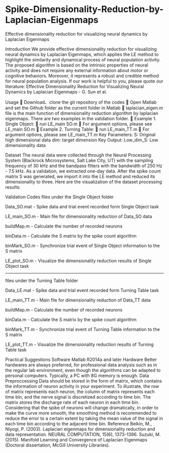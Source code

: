 # Spike-Dimensionality-Reduction-by-Laplacian-Eigenmaps
Effective dimensionality reduction for visualizing neural dynamics by Laplacian Eigenmaps

Introduction
We provide effective dimensionality reduction for visualizing neural dynamics by Laplacian Eigenmaps, which applies the LE method to highlight the similarity and dynamical process of neural population activity. The proposed algorithm is based on the intrinsic properties of neural activity and does not require any external information about motor or cognitive behaviors. Moreover, it represents a robust and credible method for neural population analysis. If our work is helpful to you, please quote our literature: Effective Dimensionality Reduction for Visualizing Neural Dynamics by Laplacian Eigenmaps - G. Sun et al.

Usage
	Download、clone the git repository of the codes
	Open Matlab and set the Github folder as the current folder in Matlab
	laplacian_eigen.m file is the main function of dimensionality reduction algorithm by laplacian eigenmaps. There are two examples in the validation folder. 
	 Example 1. Single Object: 
	run LE_main SO.m 
	For argument options, please see LE_main SO.m 
	Example 2. Turning Table: 
	run LE_main_TT.m 
	For argument options, please see LE_main_TT.m 
Key Parameters:
   S: Original high dimensional data
  dim: target dimension
Key Output:
  Low_dim_S: Low dimensionality data

Dataset
The neural data were collected through the Neural Processing System (Blackrock Microsystems, Salt Lake City, UT) with the sampling frequency of 30 kHz and the bandpass filters with the bandwidth of 250 Hz - 7.5 kHz. As a validation, we extracted one-day data. After the spike count matrix S was generated, we import it into the LE method and reduced its dimensionality to three.
Here are the visualization of the dataset processing results:
 

Validation Codes
files under the Single Object folder

Data_SO.mat  - Spike data and trial event recorded form Single Object task

LE_main_SO.m - Main file for dimensionality reduction of Data_SO data

buildMap.m   - Calculate the number of recorded neurons

binData.m    - Calculate the S matrix by the spike count algorithm

binMark_SO.m - Synchronize trial event of Single Object information to the S matrix

LE_plot_SO.m - Visualize the dimensionality reduction results of Single Object task





-----------------------------------------------------------------------------------

files under the Turning Table folder

Data_LE.mat  - Spike data and trial event recorded form Turning Table task

LE_main_TT.m - Main file for dimensionality reduction of Data_TT data

buildMap.m   - Calculate the number of recorded neurons

binData.m    - Calculate the S matrix by the spike count algorithm

binMark_TT.m - Synchronize trial event of Turning Table information to the S matrix

LE_plot_TT.m - Visualize the dimensionality reduction results of Turning Table task




Practical Suggestions
Software
Matlab R2014a and later
Hardware
Better hardwares are always preferred, for professional data analysis such as in the regular lab environment, even though the algorithms can be adapted to personal computers.
	Typically, a PC with 8G memory is enough.
Data Preproccessing
	Data should be stored in the form of matrix, which contains the information of neuron activity in your experiment. To illustrate, the row of matrix represents each neuron, the column of matrix represents each time bin, and the nerve signal is discretized according to time bin. The matrix stores the discharge rate of each neuron in each time bin.	
Considering that the spike of neurons will change dramatically, in order to make the curve more smooth, the smoothing method is recommended to reduce the error to a certain extent by taking the mean value of the signal in each time bin according to the adjacent time bin.
Reference
Belkin, M., Niyogi, P. (2003). Laplacian eigenmaps for dimensionality reduction and data representation. NEURAL COMPUTATION, 15(6), 1373-1396.
Suzuki, M. (2015). Manifold Learning and Convergence of Laplacian Eigenmaps (Doctoral dissertation, McGill University Libraries).
